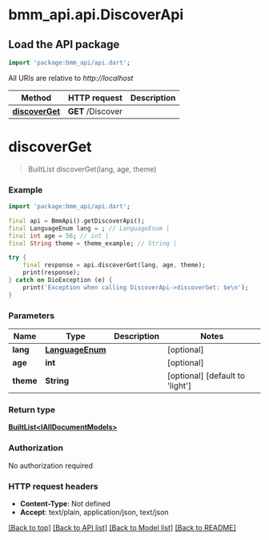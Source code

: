 # bmm_api.api.DiscoverApi

## Load the API package
```dart
import 'package:bmm_api/api.dart';
```

All URIs are relative to *http://localhost*

Method | HTTP request | Description
------------- | ------------- | -------------
[**discoverGet**](DiscoverApi.md#discoverget) | **GET** /Discover | 


# **discoverGet**
> BuiltList<IAllDocumentModels> discoverGet(lang, age, theme)



### Example
```dart
import 'package:bmm_api/api.dart';

final api = BmmApi().getDiscoverApi();
final LanguageEnum lang = ; // LanguageEnum | 
final int age = 56; // int | 
final String theme = theme_example; // String | 

try {
    final response = api.discoverGet(lang, age, theme);
    print(response);
} catch on DioException (e) {
    print('Exception when calling DiscoverApi->discoverGet: $e\n');
}
```

### Parameters

Name | Type | Description  | Notes
------------- | ------------- | ------------- | -------------
 **lang** | [**LanguageEnum**](.md)|  | [optional] 
 **age** | **int**|  | [optional] 
 **theme** | **String**|  | [optional] [default to 'light']

### Return type

[**BuiltList&lt;IAllDocumentModels&gt;**](IAllDocumentModels.md)

### Authorization

No authorization required

### HTTP request headers

 - **Content-Type**: Not defined
 - **Accept**: text/plain, application/json, text/json

[[Back to top]](#) [[Back to API list]](../README.md#documentation-for-api-endpoints) [[Back to Model list]](../README.md#documentation-for-models) [[Back to README]](../README.md)

